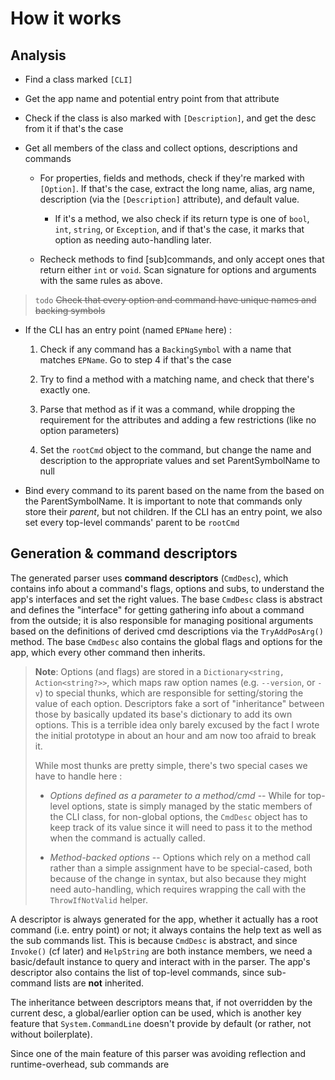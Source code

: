 # How it works

## Analysis

- Find a class marked `[CLI]`

- Get the app name and potential entry point from that attribute

- Check if the class is also marked with `[Description]`, and get the desc from it if that's the case

- Get all members of the class and collect options, descriptions and commands
  
  - For properties, fields and methods, check if they're marked with `[Option]`. If that's the case, extract the long name, alias, arg name, description (via the `[Description]` attribute), and default value.
    
    - If it's a method, we also check if its return type is one of `bool`, `int`, `string`, or `Exception`, and if that's the case, it marks that option as needing auto-handling later.
  
  - Recheck methods to find [sub]commands, and only accept ones that return either `int` or `void`. Scan signature for options and arguments with the same rules as above.

> `todo` ~~Check that every option and command have unique names and backing symbols~~ 

- If the CLI has an entry point (named `EPName` here) :
  
  1. Check if any command has a `BackingSymbol` with a name that matches `EPName`. Go to step 4 if that's the case
  
  2. Try to find a method with a matching name, and check that there's exactly one.
  
  3. Parse that method as if it was a command, while dropping the requirement for the attributes and adding a few restrictions (like no option parameters)
  
  4. Set the `rootCmd` object to the command, but change the name and description to the appropriate values and set ParentSymbolName to null

- Bind every command to its parent based on the name from the based on the ParentSymbolName. It is important to note that commands only store their *parent*, but not children. If the CLI has an entry point, we also set every top-level commands' parent to be `rootCmd`

## Generation & command descriptors

The generated parser uses **command descriptors** (`CmdDesc`), which contains info about a command's flags, options and subs, to understand the app's interfaces and set the right values. The base `CmdDesc` class is abstract and defines the "interface" for getting gathering info about a command from the outside; it is also responsible for managing positional arguments based on the definitions of derived cmd descriptions via the `TryAddPosArg()` method. The base `CmdDesc` also contains the global flags and options for the app, which every other command then inherits.

> **Note**: Options (and flags) are stored in a `Dictionary<string, Action<string?>>`, which maps raw option names (e.g. `--version`, or `-v`) to special thunks, which are responsible for setting/storing the value of each option. Descriptors fake a sort of "inheritance" between those by basically updated its base's dictionary to add its own options. This is a terrible idea only barely excused by the fact I wrote the initial prototype in about an hour and am now too afraid to break it.
> 
> While most thunks are pretty simple, there's two special cases we have to handle here :
> 
> - *Options defined as a parameter to a method/cmd* -- While for top-level options, state is simply managed by the static members of the CLI class, for non-global options, the `CmdDesc` object has to keep track of its value since it will need to pass it to the method when the command is actually called.
> 
> - *Method-backed options* -- Options which rely on a method call rather than a simple assignment have to be special-cased, both because of the change in syntax, but also because they might need auto-handling, which requires wrapping the call with the `ThrowIfNotValid` helper.

A descriptor is always generated for the app, whether it actually has a root command (i.e. entry point) or not; it always contains the help text as well as the sub commands list. This is because `CmdDesc` is abstract, and since `Invoke()` (cf later) and `HelpString` are both instance members, we need a basic/default instance to query and interact with in the parser. The app's descriptor also contains the list of top-level commands, since sub-command lists are **not** inherited.

The inheritance between descriptors means that, if not overridden by the current desc, a global/earlier option can be used, which is another key feature that `System.CommandLine` doesn't provide by default (or rather, not without boilerplate).

Since one of the main feature of this parser was avoiding reflection and runtime-overhead, sub commands are 
